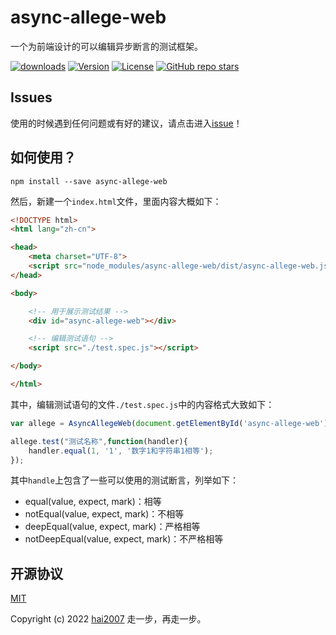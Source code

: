 # async-allege-web
一个为前端设计的可以编辑异步断言的测试框架。

<p>
  <a href="https://hai2007.gitee.io/npm-downloads?interval=7&packages=async-allege-web"><img src="https://img.shields.io/npm/dm/async-allege-web.svg" alt="downloads"></a>
  <a href="https://www.npmjs.com/package/async-allege-web"><img src="https://img.shields.io/npm/v/async-allege-web.svg" alt="Version"></a>
  <a href="https://github.com/hai2007/async-allege-web/blob/master/LICENSE"><img src="https://img.shields.io/npm/l/async-allege-web.svg" alt="License"></a>
  <a href="https://github.com/hai2007/async-allege-web">
      <img alt="GitHub repo stars" src="https://img.shields.io/github/stars/hai2007/async-allege-web?style=social">
  </a>
</p>

## Issues
使用的时候遇到任何问题或有好的建议，请点击进入[issue](https://github.com/hai2007/async-allege-web/issues)！

## 如何使用？

```
npm install --save async-allege-web
```

然后，新建一个```index.html```文件，里面内容大概如下：

```html
<!DOCTYPE html>
<html lang="zh-cn">

<head>
    <meta charset="UTF-8">
    <script src="node_modules/async-allege-web/dist/async-allege-web.js"></script>
</head>

<body>

    <!-- 用于展示测试结果 -->
    <div id="async-allege-web"></div>

    <!-- 编辑测试语句 -->
    <script src="./test.spec.js"></script>

</body>

</html>
```

其中，编辑测试语句的文件```./test.spec.js```中的内容格式大致如下：

```js
var allege = AsyncAllegeWeb(document.getElementById('async-allege-web'));

allege.test("测试名称",function(handler){
    handler.equal(1, '1', '数字1和字符串1相等');
});
```

其中```handle```上包含了一些可以使用的测试断言，列举如下：

- equal(value, expect, mark)：相等
- notEqual(value, expect, mark)：不相等
- deepEqual(value, expect, mark)：严格相等
- notDeepEqual(value, expect, mark)：不严格相等

开源协议
---------------------------------------
[MIT](https://github.com/hai2007/async-allege-web/blob/master/LICENSE)

Copyright (c) 2022 [hai2007](https://hai2007.gitee.io/sweethome/) 走一步，再走一步。
